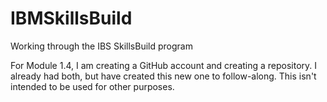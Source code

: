 # IBMSkillsBuild
Working through the IBS SkillsBuild program

For Module 1.4, I am creating a GitHub account and creating a repository. I already had both, but have created this new one to follow-along. 
This isn't intended to be used for other purposes.

